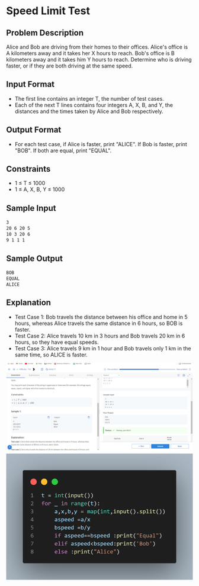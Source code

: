 # Speed Limit Test

## Problem Description
Alice and Bob are driving from their homes to their offices. Alice's office is A kilometers away and it takes her X hours to reach. Bob's office is B kilometers away and it takes him Y hours to reach. Determine who is driving faster, or if they are both driving at the same speed.

## Input Format
- The first line contains an integer T, the number of test cases.
- Each of the next T lines contains four integers A, X, B, and Y, the distances and the times taken by Alice and Bob respectively.

## Output Format
- For each test case, if Alice is faster, print "ALICE". If Bob is faster, print "BOB". If both are equal, print "EQUAL".

## Constraints
- 1 ≤ T ≤ 1000
- 1 ≤ A, X, B, Y ≤ 1000

## Sample Input
```
3
20 6 20 5
10 3 20 6
9 1 1 1
```

## Sample Output
```
BOB
EQUAL
ALICE
```


## Explanation
- Test Case 1: Bob travels the distance between his office and home in 5 hours, whereas Alice travels the same distance in 6 hours, so BOB is faster.
- Test Case 2: Alice travels 10 km in 3 hours and Bob travels 20 km in 6 hours, so they have equal speeds.
- Test Case 3: Alice travels 9 km in 1 hour and Bob travels only 1 km in the same time, so ALICE is faster.

![](Untitled.png)
![](code.png)